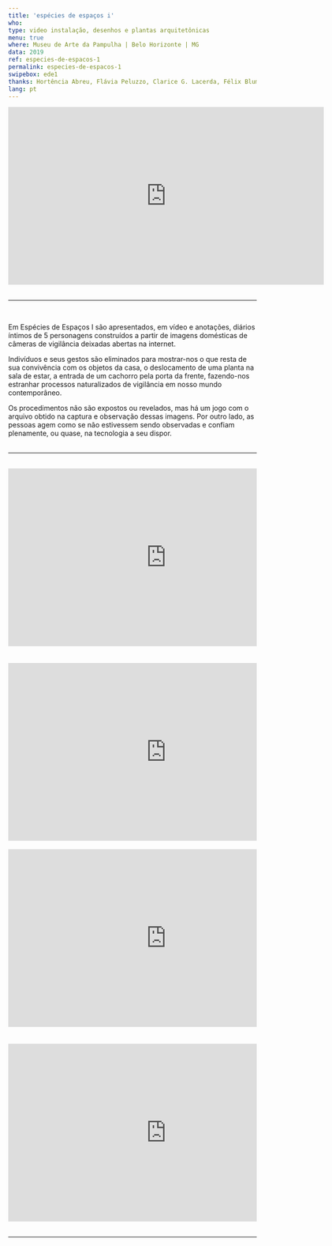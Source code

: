 ```yaml
---
title: 'espécies de espaços i'
who: 
type: video instalação, desenhos e plantas arquitetônicas
menu: true
where: Museu de Arte da Pampulha | Belo Horizonte | MG
data: 2019
ref: especies-de-espacos-1
permalink: especies-de-espacos-1
swipebox: ede1
thanks: Hortência Abreu, Flávia Peluzzo, Clarice G. Lacerda, Félix Blume, Flaviana Lassan, Julia Mesquita, Francisca Caporalli, Monica Hoff.
lang: pt
---
```




<div class="video-wrapper video-wrapper-16x9">
<iframe src="https://player.vimeo.com/video/349636167?loop=1&title=0&byline=0&portrait=0" width="640" height="360" frameborder="0" ></iframe>
</div>

<br>

--- 

<br>

Em Espécies de Espaços I são apresentados, em vídeo e anotações, diários íntimos de 5 personagens construídos a partir de imagens domésticas de câmeras de vigilância deixadas abertas na internet. 

Indivíduos e seus gestos são eliminados para mostrar-nos o que resta de sua convivência com os objetos da casa, o deslocamento de uma planta na sala de estar, a entrada de um cachorro pela porta da frente, fazendo-nos estranhar processos naturalizados de vigilância em nosso mundo contemporâneo.

Os procedimentos não são expostos ou revelados, mas há um jogo com o arquivo obtido na captura e observação dessas imagens. Por outro lado, as pessoas agem como se não estivessem sendo observadas e confiam plenamente, ou quase, na tecnologia a seu dispor.
<br><br>

---

<br>
<div class="row">
  <div class="column">
        <div class="video-wrapper-side video-wrapper-16x9">
            <iframe src="https://player.vimeo.com/video/357138769?autoplay=1" width="640" height="360" frameborder="0" allow="autoplay; fullscreen" allowfullscreen></iframe>
        </div>
        <br> <br>
        <div class="video-wrapper-side video-wrapper-16x9">
            <iframe src="https://player.vimeo.com/video/357137906?autoplay=1" width="640" height="360" frameborder="0" allow="autoplay; fullscreen" allowfullscreen></iframe>
        </div>
      <br>
   </div>
    <div class="column">
        <div class="video-wrapper-side video-wrapper-16x9">
           <iframe src="https://player.vimeo.com/video/357137300?autoplay=1" width="640" height="360" frameborder="0" allow="autoplay; fullscreen" allowfullscreen></iframe>
        </div>
        <br> <br>
        <div class="video-wrapper-side video-wrapper-16x9">
           <iframe src="https://player.vimeo.com/video/340265321?autoplay=1" width="640" height="360" frameborder="0" allow="autoplay; fullscreen" allowfullscreen></iframe>
        </div>
    </div>
</div>
<br>


---

<br>



